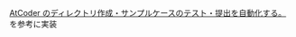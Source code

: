 [AtCoder のディレクトリ作成・サンプルケースのテスト・提出を自動化する。](https://qiita.com/takeaship/items/d0718066922612648eaa)を参考に実装
